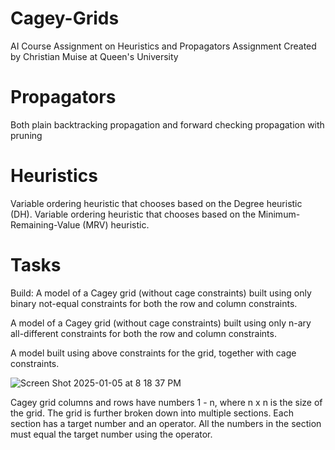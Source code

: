 # Cagey-Grids
AI Course Assignment on Heuristics and Propagators
Assignment Created by Christian Muise at Queen's University

# Propagators
Both plain backtracking propagation and forward checking propagation with pruning

# Heuristics
Variable ordering heuristic that chooses based on the Degree heuristic (DH).
Variable ordering heuristic that chooses based on the  Minimum-Remaining-Value (MRV) heuristic.

# Tasks
Build:
A model of a Cagey grid (without cage constraints) built using only binary not-equal constraints for both the row and column constraints.

A model of a Cagey grid (without cage constraints) built using only n-ary all-different constraints for both the row and column constraints.

A model built using above constraints for the grid, together with cage constraints.

![Screen Shot 2025-01-05 at 8 18 37 PM](https://github.com/user-attachments/assets/864e829a-c5fb-41b8-ad87-0fb48f0634d2)

Cagey grid columns and rows have numbers 1 - n, where n x n is the size of the grid.
The grid is further broken down into multiple sections. Each section has a target number and an operator.
All the numbers in the section must equal the target number using the operator.
